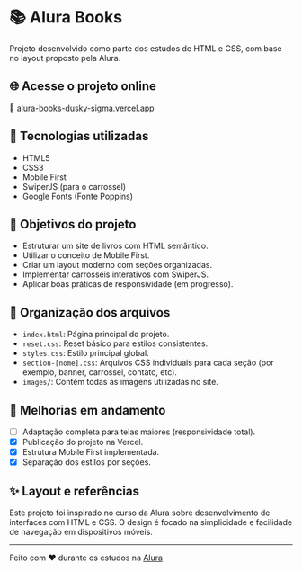 # 📚 Alura Books

Projeto desenvolvido como parte dos estudos de HTML e CSS, com base no layout proposto pela Alura.

## 🌐 Acesse o projeto online

🔗 [alura-books-dusky-sigma.vercel.app](https://alura-books-dusky-sigma.vercel.app/)

## 🧱 Tecnologias utilizadas

- HTML5
- CSS3
- Mobile First
- SwiperJS (para o carrossel)
- Google Fonts (Fonte Poppins)

## 🎯 Objetivos do projeto

- Estruturar um site de livros com HTML semântico.
- Utilizar o conceito de Mobile First.
- Criar um layout moderno com seções organizadas.
- Implementar carrosséis interativos com SwiperJS.
- Aplicar boas práticas de responsividade (em progresso).

## 📁 Organização dos arquivos

- `index.html`: Página principal do projeto.
- `reset.css`: Reset básico para estilos consistentes.
- `styles.css`: Estilo principal global.
- `section-[nome].css`: Arquivos CSS individuais para cada seção (por exemplo, banner, carrossel, contato, etc).
- `images/`: Contém todas as imagens utilizadas no site.

## 🚧 Melhorias em andamento

- [ ] Adaptação completa para telas maiores (responsividade total).
- [x] Publicação do projeto na Vercel.
- [x] Estrutura Mobile First implementada.
- [x] Separação dos estilos por seções.

## ✨ Layout e referências

Este projeto foi inspirado no curso da Alura sobre desenvolvimento de interfaces com HTML e CSS. O design é focado na simplicidade e facilidade de navegação em dispositivos móveis.

---

Feito com ❤️ durante os estudos na [Alura](https://www.alura.com.br)
